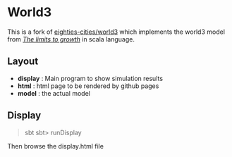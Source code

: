 # World3

This is a fork of [eighties-cities/world3](https://github.com/eighties-cities/world3) which implements the world3 model from *[The limits to growth](https://en.wikipedia.org/wiki/The_Limits_to_Growth)* in scala language.

## Layout

* **display** : Main program to show simulation results
* **html** : html page to be rendered by github pages
* **model** : the actual model


## Display
> sbt
> sbt> runDisplay

Then browse the display.html file

